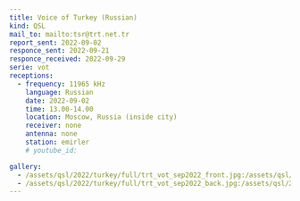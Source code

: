 ```yaml
---
title: Voice of Turkey (Russian)
kind: QSL
mail_to: mailto:tsr@trt.net.tr
report_sent: 2022-09-02
responce_sent: 2022-09-21
responce_received: 2022-09-29
serie: vot
receptions:
  - frequency: 11965 kHz
    language: Russian
    date: 2022-09-02
    time: 13.00-14.00
    location: Moscow, Russia (inside city)
    receiver: none
    antenna: none
    station: emirler
    # youtube_id: 

gallery:
  - /assets/qsl/2022/turkey/full/trt_vot_sep2022_front.jpg:/assets/qsl/2022/turkey/small/trt_vot_sep2022_front.jpg
  - /assets/qsl/2022/turkey/full/trt_vot_sep2022_back.jpg:/assets/qsl/2022/turkey/small/trt_vot_sep2022_back.jpg
---
```

